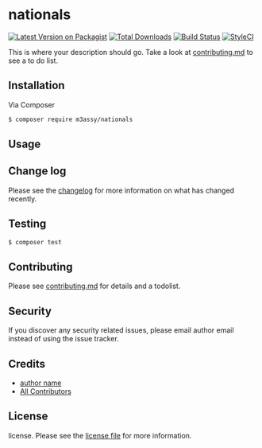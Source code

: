 # nationals

[![Latest Version on Packagist][ico-version]][link-packagist]
[![Total Downloads][ico-downloads]][link-downloads]
[![Build Status][ico-travis]][link-travis]
[![StyleCI][ico-styleci]][link-styleci]

This is where your description should go. Take a look at [contributing.md](contributing.md) to see a to do list.

## Installation

Via Composer

``` bash
$ composer require m3assy/nationals
```

## Usage

## Change log

Please see the [changelog](changelog.md) for more information on what has changed recently.

## Testing

``` bash
$ composer test
```

## Contributing

Please see [contributing.md](contributing.md) for details and a todolist.

## Security

If you discover any security related issues, please email author email instead of using the issue tracker.

## Credits

- [author name][link-author]
- [All Contributors][link-contributors]

## License

license. Please see the [license file](license.md) for more information.

[ico-version]: https://img.shields.io/packagist/v/m3assy/nationals.svg?style=flat-square
[ico-downloads]: https://img.shields.io/packagist/dt/m3assy/nationals.svg?style=flat-square
[ico-travis]: https://img.shields.io/travis/m3assy/nationals/master.svg?style=flat-square
[ico-styleci]: https://styleci.io/repos/12345678/shield

[link-packagist]: https://packagist.org/packages/m3assy/nationals
[link-downloads]: https://packagist.org/packages/m3assy/nationals
[link-travis]: https://travis-ci.org/m3assy/nationals
[link-styleci]: https://styleci.io/repos/12345678
[link-author]: https://github.com/m3assy
[link-contributors]: ../../contributors]